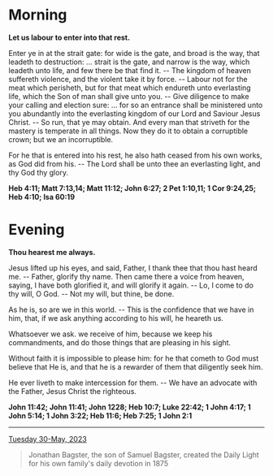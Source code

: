 # Morning

**Let us labour to enter into that rest.**
 
Enter ye in at the strait gate: for wide is the gate, and broad is the way, that leadeth to destruction: ... strait is the gate, and narrow is the way, which leadeth unto life, and few there be that find it. -- The kingdom of heaven suffereth violence, and the violent take it by force. -- Labour not for the meat which perisheth, but for that meat which endureth unto everlasting life, which the Son of man shall give unto you. -- Give diligence to make your calling and election sure: ... for so an entrance shall be ministered unto you abundantly into the everlasting kingdom of our Lord and Saviour Jesus Christ. -- So run, that ye may obtain. And every man that striveth for the mastery is temperate in all things. Now they do it to obtain a corruptible crown; but we an incorruptible.
 
For he that is entered into his rest, he also hath ceased from his own works, as God did from his. -- The Lord shall be unto thee an everlasting light, and thy God thy glory.  

**Heb 4:11; Matt 7:13,14; Matt 11:12; John 6:27; 2 Pet 1:10,11; 1 Cor 9:24,25; Heb 4:10; Isa 60:19**

# Evening

**Thou hearest me always.**
 
Jesus lifted up his eyes, and said, Father, I thank thee that thou hast heard me. -- Father, glorify thy name. Then came there a voice from heaven, saying, I have both glorified it, and will glorify it again. -- Lo, I come to do thy will, O God. -- Not my will, but thine, be done.
 
As he is, so are we in this world. -- This is the confidence that we have in him, that, if we ask anything according to his will, he heareth us.
 
Whatsoever we ask. we receive of him, because we keep his commandments, and do those things that are pleasing in his sight.
 
Without faith it is impossible to please him: for he that cometh to God must believe that He is, and that he is a rewarder of them that diligently seek him.
 
He ever liveth to make intercession for them. -- We have an advocate with the Father, Jesus Christ the righteous.  

**John 11:42; John 11:41; John 1228; Heb 10:7; Luke 22:42; 1 John 4:17; 1 John 5:14; 1 John 3:22; Heb 11:6; Heb 7:25; 1 John 2:1**

---

[Tuesday 30-May, 2023](https://t.me/s/daily_light)

> Jonathan Bagster, the son of Samuel Bagster, created the Daily Light for his own family's daily devotion in 1875

